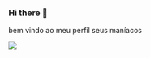 ### Hi there 👋
bem vindo ao meu perfil 
 seus maníacos

![](https://gifdb.com/images/high/4k-rengoku-demon-slayer-o6qt1extiddw54di.gif)

